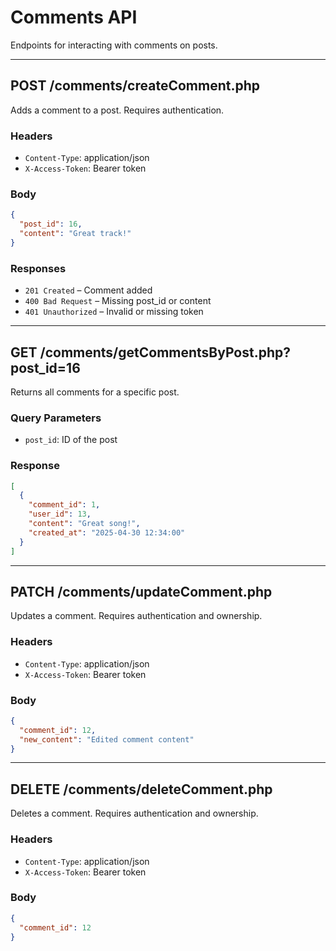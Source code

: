 # Comments API

Endpoints for interacting with comments on posts.

---

## POST /comments/createComment.php

Adds a comment to a post. Requires authentication.

### Headers
- `Content-Type`: application/json  
- `X-Access-Token`: Bearer token

### Body
```json
{
  "post_id": 16,
  "content": "Great track!"
}
```

### Responses
- `201 Created` – Comment added
- `400 Bad Request` – Missing post_id or content
- `401 Unauthorized` – Invalid or missing token

---

## GET /comments/getCommentsByPost.php?post_id=16

Returns all comments for a specific post.

### Query Parameters
- `post_id`: ID of the post

### Response
```json
[
  {
    "comment_id": 1,
    "user_id": 13,
    "content": "Great song!",
    "created_at": "2025-04-30 12:34:00"
  }
]
```

---

## PATCH /comments/updateComment.php

Updates a comment. Requires authentication and ownership.

### Headers
- `Content-Type`: application/json  
- `X-Access-Token`: Bearer token

### Body
```json
{
  "comment_id": 12,
  "new_content": "Edited comment content"
}
```

---

## DELETE /comments/deleteComment.php

Deletes a comment. Requires authentication and ownership.

### Headers
- `Content-Type`: application/json  
- `X-Access-Token`: Bearer token

### Body
```json
{
  "comment_id": 12
}
```
